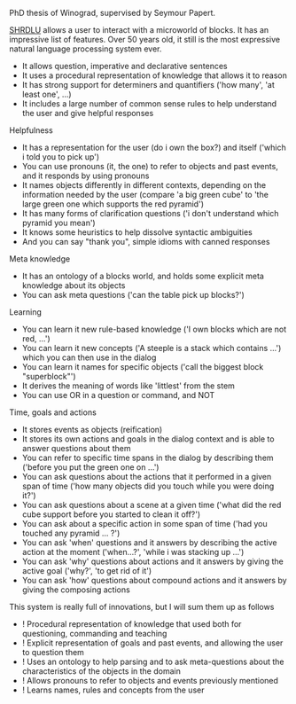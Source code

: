 PhD thesis of Winograd, supervised by Seymour Papert.

[SHRDLU](https://en.wikipedia.org/wiki/SHRDLU) allows a user to interact with a microworld of blocks. It has an impressive list of features. Over 50 years old, it still is the most expressive natural language processing system ever.

 - It allows question, imperative and declarative sentences
 - It uses a procedural representation of knowledge that allows it to reason
 - It has strong support for determiners and quantifiers ('how many', 'at least one', ...)
 - It includes a large number of common sense rules to help understand the user and give helpful responses

Helpfulness
 - It has a representation for the user (do i own the box?) and itself ('which i told you to pick up')
 - You can use pronouns (it, the one) to refer to objects and past events, and it responds by using pronouns
 - It names objects differently in different contexts, depending on the information needed by the user (compare 'a big green cube' to 'the large green one which supports the red pyramid')
 - It has many forms of clarification questions ('i don't understand which pyramid you mean')
 - It knows some heuristics to help dissolve syntactic ambiguities
 - And you can say "thank you", simple idioms with canned responses

Meta knowledge
 - It has an ontology of a blocks world, and holds some explicit meta knowledge about its objects
 - You can ask meta questions ('can the table pick up blocks?')

Learning
 - You can learn it new rule-based knowledge ('I own blocks which are not red, ...')
 - You can learn it new concepts ('A steeple is a stack which contains ...') which you can then use in the dialog
 - You can learn it names for specific objects ('call the biggest block "superblock"')
 - It derives the meaning of words like 'littlest' from the stem
 - You can use OR in a question or command, and NOT

Time, goals and actions
 - It stores events as objects (reification)
 - It stores its own actions and goals in the dialog context and is able to answer questions about them
 - You can refer to specific time spans in the dialog by describing them ('before you put the green one on ...')
 - You can ask questions about the actions that it performed in a given span of time ('how many objects did you touch while you were doing it?')
 - You can ask questions about a scene at a given time ('what did the red cube support before you started to clean it off?')
 - You can ask about a specific action in some span of time ('had you touched any pyramid ... ?')
 - You can ask 'when' questions and it answers by describing the active action at the moment ('when...?', 'while i was stacking up ...')
 - You can ask 'why' questions about actions and it answers by giving the active goal ('why?', 'to get rid of it')
 - You can ask 'how' questions about compound actions and it answers by giving the composing actions

This system is really full of innovations, but I will sum them up as follows

+ ! Procedural representation of knowledge that used both for questioning, commanding and teaching
+ ! Explicit representation of goals and past events, and allowing the user to question them
+ ! Uses an ontology to help parsing and to ask meta-questions about the characteristics of the objects in the domain
+ ! Allows pronouns to refer to objects and events previously mentioned
+ ! Learns names, rules and concepts from the user